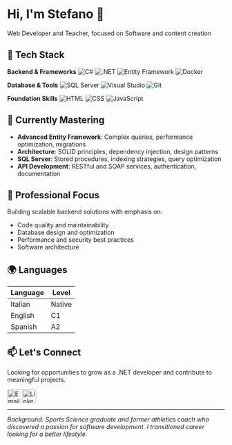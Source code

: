 # Hi, I'm Stefano 👋

Web Developer and Teacher, focused on Software and content creation

## 🚀 Tech Stack

**Backend & Frameworks**
![C#](https://img.shields.io/badge/C%23-239120?style=for-the-badge&logo=c-sharp&logoColor=white)
![.NET](https://img.shields.io/badge/.NET-5C2D91?style=for-the-badge&logo=.net&logoColor=white)
![Entity Framework](https://img.shields.io/badge/Entity%20Framework-5C2D91?style=for-the-badge&logo=.net&logoColor=white)
![Docker](https://img.shields.io/badge/docker-257bd6?style=for-the-badge&logo=docker&logoColor=white)

**Database & Tools**
![SQL Server](https://img.shields.io/badge/Microsoft%20SQL%20Server-CC2927?style=for-the-badge&logo=microsoft%20sql%20server&logoColor=white)
![Visual Studio](https://img.shields.io/badge/Visual%20Studio-5C2D91?style=for-the-badge&logo=visual-studio&logoColor=white)
![Git](https://img.shields.io/badge/GIT-E44C30?style=for-the-badge&logo=git&logoColor=white)

**Foundation Skills**
![HTML](https://img.shields.io/badge/HTML-E34F26?style=for-the-badge&logo=html5&logoColor=white)
![CSS](https://img.shields.io/badge/CSS-1572B6?style=for-the-badge&logo=css3&logoColor=white)
![JavaScript](https://img.shields.io/badge/JavaScript-F7DF1E?style=for-the-badge&logo=javascript&logoColor=black)

## 🎯 Currently Mastering

- **Advanced Entity Framework**: Complex queries, performance optimization, migrations
- **Architecture**: SOLID principles, dependency injection, design patterns  
- **SQL Server**: Stored procedures, indexing strategies, query optimization
- **API Development**: RESTful and SOAP services, authentication, documentation

## 💼 Professional Focus

Building scalable backend solutions with emphasis on:
- Code quality and maintainability
- Database design and optimization  
- Performance and security best practices
- Software architecture

## 🌍 Languages

| Language | Level |
|----------|--------|
| Italian | Native |
| English | C1 |
| Spanish | A2 |

## 📫 Let's Connect

Looking for opportunities to grow as a .NET developer and contribute to meaningful projects.

<a href="mailto:steanthos@gmail.com">
    <img height="32" align="left" alt="Email" src="https://img.shields.io/badge/Gmail-D14836?style=for-the-badge&logo=gmail&logoColor=white" />
</a>
<a href="https://www.linkedin.com/in/stefano-antonini">
    <img height="32" align="left" alt="LinkedIn" src="https://img.shields.io/badge/LinkedIn-0077B5?style=for-the-badge&logo=linkedin&logoColor=white" />
</a>

<br clear="left"/>

---
*Background: Sports Science graduate and former athletics coach who discovered a passion for software development. I transitioned career looking for a better lifestyle.*
